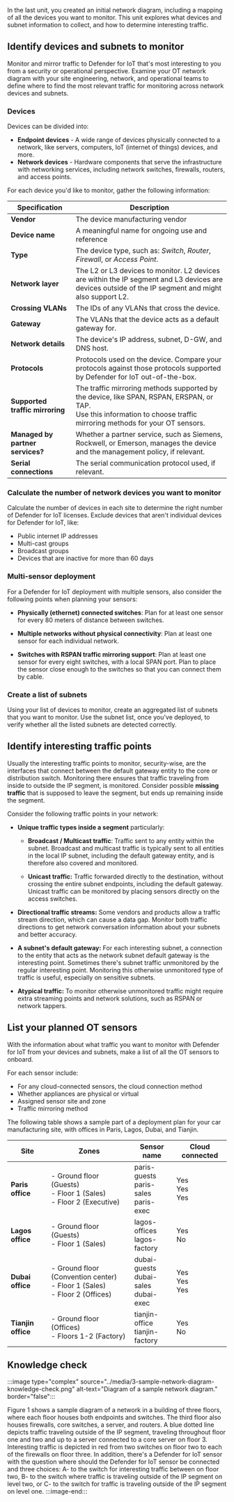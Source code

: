 In the last unit, you created an initial network diagram, including a mapping of all the devices you want to monitor. This unit explores what devices and subnet information to collect, and how to determine interesting traffic.

## Identify devices and subnets to monitor

Monitor and mirror traffic to Defender for IoT that's most interesting to you from a security or operational perspective. Examine your OT network diagram with your site engineering, network, and operational teams to define where to find the most relevant traffic for monitoring across network devices and subnets.

### Devices

Devices can be divided into:

- **Endpoint devices** - A wide range of devices physically connected to a network, like servers, computers, IoT (internet of things) devices, and more.
- **Network devices** - Hardware components that serve the infrastructure with networking services, including network switches, firewalls, routers, and access points.

For each device you'd like to monitor, gather the following information:

| Specification| Description |
|---------|---------|
| **Vendor**| The device manufacturing vendor |
| **Device name**| A meaningful name for ongoing use and reference |
| **Type**| The device type, such as: *Switch*, *Router*, *Firewall*, or *Access Point*. |
| **Network layer**| The L2 or L3 devices to monitor. L2 devices are within the IP segment and L3 devices are devices outside of the IP segment and might also support L2. |
| **Crossing VLANs**| The IDs of any VLANs that cross the device. |
| **Gateway**| The VLANs that the device acts as a default gateway for. |
| **Network details**| The device's IP address, subnet, D-GW, and DNS host. |
| **Protocols**| Protocols used on the device. Compare your protocols against those protocols supported by Defender for IoT out-of-the-box. |
| **Supported traffic mirroring**| The traffic mirroring methods supported by the device, like SPAN, RSPAN, ERSPAN, or TAP. </br> Use this information to choose traffic mirroring methods for your OT sensors. |
| **Managed by partner services?** | Whether a partner service, such as Siemens, Rockwell, or Emerson, manages the device and the management policy, if relevant. |
| **Serial connections** |The serial communication protocol used, if relevant.|

### Calculate the number of network devices you want to monitor

Calculate the number of devices in each site to determine the right number of Defender for IoT licenses. Exclude devices that aren't individual devices for Defender for IoT, like:

- Public internet IP addresses
- Multi-cast groups
- Broadcast groups
- Devices that are inactive for more than 60 days

### Multi-sensor deployment

For a Defender for IoT deployment with multiple sensors, also consider the following points when planning your sensors:

- **Physically (ethernet) connected switches**:  Plan for at least one sensor for every 80 meters of distance between switches.

- **Multiple networks without physical connectivity**: Plan at least one sensor for each individual network.

- **Switches with RSPAN traffic mirroring support**: Plan at least one sensor for every eight switches, with a local SPAN port. Plan to place the sensor close enough to the switches so that you can connect them by cable.

### Create a list of subnets

Using your list of devices to monitor, create an aggregated list of subnets that you want to monitor. Use the subnet list, once you've deployed, to verify whether all the listed subnets are detected correctly.

## Identify interesting traffic points

Usually the interesting traffic points to monitor, security-wise, are the interfaces that connect between the default gateway entity to the core or distribution switch. Monitoring there ensures that traffic traveling from inside to outside the IP segment, is monitored. Consider possible **missing traffic** that is supposed to leave the segment, but ends up remaining inside the segment.

Consider the following traffic points in your network:

- **Unique traffic types inside a segment** particularly:

  - **Broadcast / Multicast traffic**: Traffic sent to any entity within the subnet. Broadcast and multicast traffic is typically sent to all entities in the local IP subnet, including the default gateway entity, and is therefore also covered and monitored.
  
  - **Unicast traffic:** Traffic forwarded directly to the destination, without crossing the entire subnet endpoints, including the default gateway. Unicast traffic can be monitored by placing sensors directly on the access switches.

- **Directional traffic streams:** Some vendors and products allow a traffic stream direction, which can cause a data gap. Monitor both traffic directions to get network conversation information about your subnets and better accuracy.

- **A subnet's default gateway:** For each interesting subnet, a connection to the entity that acts as the network subnet default gateway is the interesting point.  Sometimes there's subnet traffic unmonitored by the regular interesting point. Monitoring this otherwise unmonitored type of traffic is useful, especially on sensitive subnets.

- **Atypical traffic:**   To monitor otherwise unmonitored traffic might require extra streaming points and network solutions, such as RSPAN or network tappers.

## List your planned OT sensors

With the information about what traffic you want to monitor with Defender for IoT from your devices and subnets, make a list of all the OT sensors to onboard.

For each sensor include:

- For any cloud-connected sensors, the cloud connection method
- Whether appliances are physical or virtual
- Assigned sensor site and zone
- Traffic mirroring method

The following table shows a sample part of a deployment plan for your car manufacturing site, with offices in Paris, Lagos, Dubai, and Tianjin.

|Site | Zones | Sensor name | Cloud connected |
|--- | ---|---|--- |
|**Paris office** |- Ground floor (Guests)<br> - Floor 1 (Sales) <br> - Floor 2 (Executive)|paris-guests<br>paris-sales<br>paris-exec | Yes<br>Yes<br>Yes |
|**Lagos office** |- Ground floor (Guests)<br> - Floor 1 (Sales)  |lagos-offices<br>lagos-factory |Yes <br>No |
|**Dubai office** |- Ground floor (Convention center)<br> - Floor 1 (Sales) <br> - Floor 2 (Offices)|dubai-guests<br>dubai-sales<br>dubai-exec| Yes<br>Yes<br>Yes|
|**Tianjin office** |- Ground floor (Offices)<br> - Floors 1-2 (Factory)| tianjin-office <br>tianjin-factory | Yes <br>No |

## Knowledge check
<!--let's get Sagi to comment on these questions-->
:::image type="complex" source="../media/3-sample-network-diagram-knowledge-check.png" alt-text="Diagram of a sample network diagram." border="false":::

Figure 1 shows a sample diagram of a network in a building of three floors, where each floor houses both endpoints and switches. The third floor also houses firewalls, core switches, a server, and routers. A blue dotted line depicts traffic traveling outside of the IP segment, traveling throughout floor one and two and up to a server connected to a core server on floor 3. Interesting traffic is depicted in red from two switches on floor two to each of the firewalls on floor three. In addition, there's a Defender for IoT sensor with the question where should the Defender for IoT sensor be connected and three choices: A- to the switch for interesting traffic between on floor two, B- to the switch where traffic is traveling outside of the IP segment on level two, or C- to the switch for traffic is traveling outside of the IP segment on level one.
:::image-end:::

<!-- - - - - - - - - - - - - - - - - - - - - - - - - - - - - - - - - - - - - - - - -->
